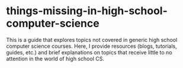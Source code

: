 # things-missing-in-high-school-computer-science
This is a guide that explores topics not covered in generic high school computer science courses. Here, I provide resources (blogs, tutorials, guides, etc.) and brief explanations on topics that receive little to no attention in the world of high school CS.
